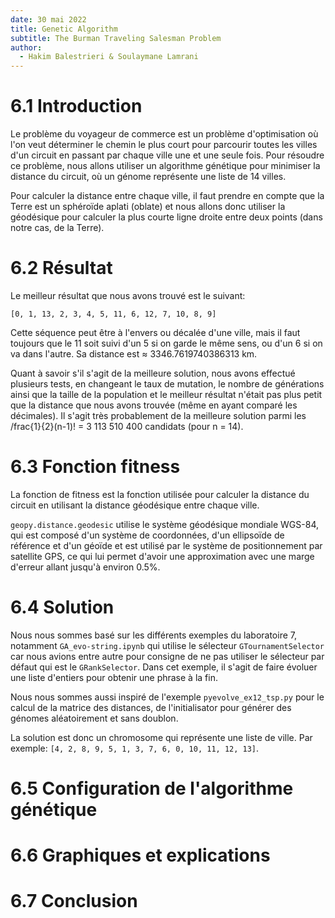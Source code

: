 ```yaml
---
date: 30 mai 2022
title: Genetic Algorithm
subtitle: The Burman Traveling Salesman Problem
author:
  - Hakim Balestrieri & Soulaymane Lamrani
---
```


# 6.1 Introduction

Le problème du voyageur de commerce est un problème d'optimisation où l'on veut
déterminer le chemin le plus court pour parcourir toutes les villes d'un circuit
en passant par chaque ville une et une seule fois. Pour résoudre ce problème,
nous allons utiliser un algorithme génétique pour minimiser la distance du
circuit, où un génome représente une liste de 14 villes.

Pour calculer la distance entre chaque ville, il faut prendre en compte que la
Terre est un sphéroïde aplati (oblate) et nous allons donc utiliser la
géodésique pour calculer la plus courte ligne droite entre deux points (dans
notre cas, de la Terre).

<page/>

# 6.2 Résultat

Le meilleur résultat que nous avons trouvé est le suivant:

`[0, 1, 13, 2, 3, 4, 5, 11, 6, 12, 7, 10, 8, 9]`

Cette séquence peut être à l'envers ou décalée d'une ville, mais il faut
toujours que le 11 soit suivi d'un 5 si on garde le même sens, ou d'un 6 si on
va dans l'autre. Sa distance est ≈ 3346.7619740386313 km.

Quant à savoir s'il s'agit de la meilleure solution, nous avons effectué
plusieurs tests, en changeant le taux de mutation, le nombre de générations
ainsi que la taille de la population et le meilleur résultat n'était pas plus
petit que la distance que nous avons trouvée (même en ayant comparé les
décimales). Il s'agit très probablement de la meilleure solution parmi les
<mi>/frac{1}{2}(n-1)! = 3 113 510 400</mi> candidats (pour n = 14).

# 6.3 Fonction fitness

La fonction de fitness est la fonction utilisée pour calculer la distance du
circuit en utilisant la distance géodésique entre chaque ville.

`geopy.distance.geodesic` utilise le système géodésique mondiale WGS-84, qui est
composé d'un système de coordonnées, d'un ellipsoïde de référence et d'un géoïde
et est utilisé par le système de positionnement par satellite GPS, ce qui lui
permet d'avoir une approximation avec une marge d'erreur allant jusqu'à environ
0.5%.

<page/>

# 6.4 Solution

Nous nous sommes basé sur les différents exemples du laboratoire 7, notamment
`GA_evo-string.ipynb` qui utilise le sélecteur `GTournamentSelector` car nous
avions entre autre pour consigne de ne pas utiliser le sélecteur par défaut qui
est le `GRankSelector`. Dans cet exemple, il s'agit de faire évoluer une liste
d'entiers pour obtenir une phrase à la fin.

Nous nous sommes aussi inspiré de l'exemple `pyevolve_ex12_tsp.py` pour le
calcul de la matrice des distances, de l'initialisator pour générer des génomes
aléatoirement et sans doublon.

La solution est donc un chromosome qui représente une liste de ville. Par
exemple: `[4, 2, 8, 9, 5, 1, 3, 7, 6, 0, 10, 11, 12, 13]`.

# 6.5 Configuration de l'algorithme génétique

<page/>

# 6.6 Graphiques et explications

<page/>

# 6.7 Conclusion
